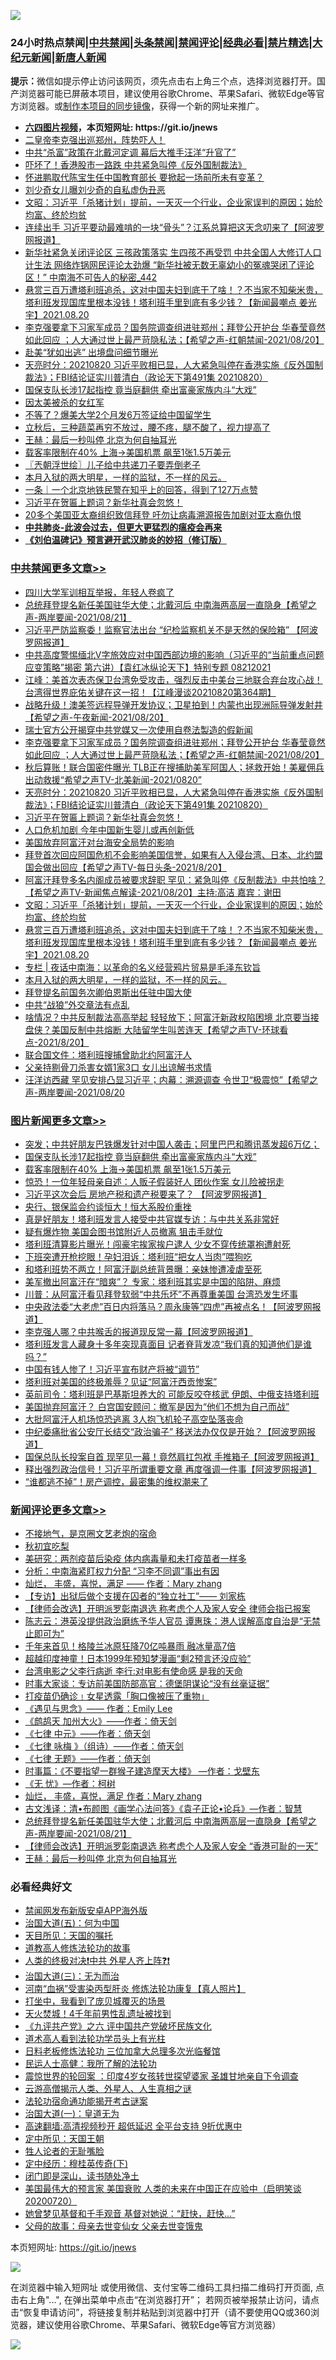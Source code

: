 ![](https://raw.githubusercontent.com/fqnews/bnews/master/64photo/fqnews-qr.jpg)

<div id="tt">
<h3>24小时热点禁闻|<a href="#%E4%B8%AD%E5%85%B1%E7%A6%81%E9%97%BB%E6%9B%B4%E5%A4%9A%E6%96%87%E7%AB%A0">中共禁闻</a>|<a href="#%E5%9B%BE%E7%89%87%E6%96%B0%E9%97%BB%E6%9B%B4%E5%A4%9A%E6%96%87%E7%AB%A0">头条禁闻</a>|<a href="#%E6%96%B0%E9%97%BB%E8%AF%84%E8%AE%BA%E6%9B%B4%E5%A4%9A%E6%96%87%E7%AB%A0">禁闻评论|<a href="#%E5%BF%85%E7%9C%8B%E7%BB%8F%E5%85%B8%E5%A5%BD%E6%96%87">经典必看|<a href="/video.md#%E7%A6%81%E7%89%87%E7%B2%BE%E9%80%89">禁片精选</a>|<a href="https://github.com/fqnews/djy/blob/master/gb/nf1351518.md#1">大纪元新闻</a>|<a href="https://github.com/fqnews/ntdtv/blob/master/gb/prog204.md#1">新唐人新闻</a></h3>
<div><b>提示：</b>微信如提示停止访问该网页，须先点击右上角三个点，选择浏览器打开。国产浏览器可能已屏蔽本项目，建议使用谷歌Chrome、苹果Safari、微软Edge等官方浏览器。或<a href="https://github.com/fqnews/bnews/blob/master/%E5%88%B6%E4%BD%9Cgit%E7%A6%81%E9%97%BB%E9%95%9C%E5%83%8F.md">制作本项目的同步镜像</a>，获得一个新的网址来推广。</div>
<ul>
<li><b><a href="http://d1.bdrive.tk/64.mp4" target="_blank">六四图片视频</a>，本页短网址: https://git.io/jnews</b></li>
<li><a href="/bannedvideo/20210821/1610214.md">二皇帝李克强出巡郑州，阵势吓人！</a></li>
<li><a href="/cnnews/20210821/1610201.md">中共“杀富”政策在北戴河定调 幕后大推手汪洋“升官了”</a></li>
<li><a href="/comments/20210821/1610218.md">吓坏了！香港股市一路跌 中共紧急叫停《反外国制裁法》</a></li>
<li><a href="/comments/20210821/1610253.md">怀进鹏取代陈宝生任中国教育部长 要掀起一场前所未有变革？</a></li>
<li><a href="/cnnews/20210821/1610249.md">刘少奇女儿曝刘少奇的自私虚伪丑恶</a></li>
<li><a href="/cbnews/20210821/1610277.md">文昭：习近平「杀猪计划」提前，一天灭一个行业，企业家误判的原因；始於均富、终於均贫</a></li>
<li><a href="/cnnews/20210821/1610506.md">连续出手 习近平要动最难啃的一块“骨头”？江系总算把这天念叨来了【阿波罗网报道】</a></li>
<li><a href="/comments/20210821/1610205.md">新华社紧急关闭评论区 三孩政策落实 生四孩不再受罚 中共全国人大修订人口计生法 网络炸锅网民评论太劲爆 “新华社被无数无辜幼小的冤魂哭闭了评论区！” 中南海不可告人的秘密_442</a></li>
<li><a href="/comments/20210821/1610276.md">悬赏三百万遭塔利班追杀，这对中国夫妇到底干了啥！？不当家不知柴米贵，塔利班发现国库里根本没钱！塔利班手里到底有多少钱？【新闻最嘲点 姜光宇】2021.08.20</a></li>
<li><a href="/comments/20210821/1610463.md">李克强要拿下习家军成员？国务院调查组进驻郑州；拜登公开护台 华春莹竟然如此回应 ；人大通过世上最严苛隐私法；【希望之声-红朝禁闻-2021/08/20】</a></li>
<li><a href="/cnnews/20210821/1610353.md">赴美“犹如出逃” 出境盘问细节曝光</a></li>
<li><a href="/cbnews/20210821/1610411.md">天亮时分：20210820 习近平败相已显，人大紧急叫停在香港实施《反外国制裁法》；FBI结论证实川普清白（政论天下第491集 20210820）</a></li>
<li><a href="/topimagenews/20210821/1610451.md">国保支队长涉17起指控 竟当庭翻供 牵出富豪家族内斗“大戏”</a></li>
<li><a href="/lifebaike/20210821/1610247.md">因太美被杀的女红军</a></li>
<li><a href="/cnnews/20210821/1610351.md">不等了？爆美大学2个月发6万签证给中国留学生</a></li>
<li><a href="/health/20210821/1610546.md">立秋后，三种蔬菜再穷不放过，腰不疼，腿不酸了，视力提高了</a></li>
<li><a href="/comments/20210821/1610616.md">王赫：最后一秒叫停 北京为何自抽耳光</a></li>
<li><a href="/topimagenews/20210821/1610240.md">载客率限制在40% 上海→美国机票 飙至1张1.5万美元</a></li>
<li><a href="/ssgc/20210821/1610466.md">〖兲朝浮世绘〗儿子给中共递刀子要弄倒老子</a></li>
<li><a href="/comments/20210821/1610257.md">本月入狱的两大明星，一样的监狱，不一样的风云。</a></li>
<li><a href="/baitai/20210821/1610538.md">一条｜一个北京地铁民警在知乎上的回答，得到了127万点赞</a></li>
<li><a href="/comments/20210821/1610347.md">习近平在贺匾上题词？新华社真会忽悠！</a></li>
<li><a href="/worldnews/usa/20210821/1610066.md">20多个美国亚太裔组织致信拜登 吁勿让病毒溯源报告加剧对亚太裔仇恨</a></li>
<li><b><a href="/comments/20200211/1275071.md" target="_blank">中共肺炎-此波会过去，但更大更猛烈的瘟疫会再来</a></b></li>
<li><b><a href="/comments/20200207/1272816.md" target="_blank">《刘伯温碑记》预言避开武汉肺炎的妙招（修订版）</a></b></li>
</ul>
</div>

<div class="catlist">
<h3><a href="/cbnews/" target="_blank">中共禁闻</a><span><a href="/cbnews/" target="_blank" rel="nofollow">更多文章>></a></span></h3>
<ul>
<li><a href="/cbnews/20210821/1610756.md" target="_blank">四川大学军训相互举报，年轻人卷疯了</a></li>
<li><a href="/comments/20210821/1610644.md" target="_blank">总统拜登提名新任美国驻华大使；北戴河后 中南海两高层一直隐身【希望之声-两岸要闻-2021/08/21】</a></li>
<li><a href="/cbnews/20210821/1610613.md" target="_blank">习近平严防监察委！监察官法出台 “纪检监察机关不是天然的保险箱” 【阿波罗网报道】</a></li>
<li><a href="/comments/20210821/1610511.md" target="_blank">中共高度警惕缅北V字旅效应对中国西部边境的影响（习近平的“当前重点问题应变策略”揭密   第六讲）【袁红冰纵论天下】特别专题 08212021</a></li>
<li><a href="/cbnews/20210821/1610478.md" target="_blank">江峰：美首次表态保卫台湾免受攻击，强烈反击中美台三地联合弃台攻心战！台湾得世界庇佑关键在这一招！【江峰漫谈20210820第364期】</a></li>
<li><a href="/comments/20210821/1610474.md" target="_blank">战略升级！澳美签远程导弹开发协议；卫星拍到！内蒙也出现洲际导弹发射井【希望之声-午夜新闻-2021/08/20】</a></li>
<li><a href="/cbnews/20210821/1609842.md" target="_blank">瑞士官方公开揭穿中共党媒又一次使用自卷法製造的假新闻</a></li>
<li><a href="/comments/20210821/1610463.md" target="_blank">李克强要拿下习家军成员？国务院调查组进驻郑州；拜登公开护台 华春莹竟然如此回应 ；人大通过世上最严苛隐私法；【希望之声-红朝禁闻-2021/08/20】</a></li>
<li><a href="/comments/20210821/1610424.md" target="_blank">秋后算账！联合国密件曝光  TLB正在搜捕助美军阿国人；拯救开始！美雇佣兵出动救援“希望之声TV-北美新闻-2021/0820”</a></li>
<li><a href="/cbnews/20210821/1610411.md" target="_blank">天亮时分：20210820 习近平败相已显，人大紧急叫停在香港实施《反外国制裁法》；FBI结论证实川普清白（政论天下第491集 20210820）</a></li>
<li><a href="/comments/20210821/1610347.md" target="_blank">习近平在贺匾上题词？新华社真会忽悠！</a></li>
<li><a href="/cbnews/20210821/1610334.md" target="_blank">人口危机加剧 今年中国新生婴儿或再创新低</a></li>
<li><a href="/comments/20210821/1610327.md" target="_blank">美国放弃阿富汗对台海安全局势的影响</a></li>
<li><a href="/comments/20210821/1610288.md" target="_blank">拜登首次回应阿国危机不会影响美国信誉，如果有人入侵台湾、日本、北约盟国会做出回应【希望之声TV-每日头条-2021/8/20】</a></li>
<li><a href="/comments/20210821/1610287.md" target="_blank">阿富汗拜登多名内阁成员被要求辞职 罕见：紧急叫停《反制裁法》中共怕啥？【希望之声TV-新闻焦点解读-2021/08/20】主持:高洁  嘉宾：谢田</a></li>
<li><a href="/cbnews/20210821/1610277.md" target="_blank">文昭：习近平「杀猪计划」提前，一天灭一个行业，企业家误判的原因；始於均富、终於均贫</a></li>
<li><a href="/comments/20210821/1610276.md" target="_blank">悬赏三百万遭塔利班追杀，这对中国夫妇到底干了啥！？不当家不知柴米贵，塔利班发现国库里根本没钱！塔利班手里到底有多少钱？【新闻最嘲点 姜光宇】2021.08.20</a></li>
<li><a href="/cbnews/20210821/1610258.md" target="_blank">专栏 | 夜话中南海：以革命的名义经营鸦片贸易是毛泽东钦旨</a></li>
<li><a href="/comments/20210821/1610257.md" target="_blank">本月入狱的两大明星，一样的监狱，不一样的风云。</a></li>
<li><a href="/cbnews/20210821/1610256.md" target="_blank">拜登提名前国务次卿伯恩斯出任驻中国大使</a></li>
<li><a href="/cbnews/20210821/1610246.md" target="_blank">中共“战狼”外交章法有点乱</a></li>
<li><a href="/comments/20210821/1610053.md" target="_blank">啥情况？中共反制裁法高高举起 轻轻放下；阿富汗新政权陷困境 北京要当接盘侠？美国反制中共熔断 大陆留学生叫苦连天【希望之声TV-环球看点-2021/8/20】</a></li>
<li><a href="/cbnews/20210820/1609964.md" target="_blank">联合国文件：塔利班搜捕曾助北约阿富汗人</a></li>
<li><a href="/cbnews/20210820/1609942.md" target="_blank">父亲持剔骨刀杀害女婿1家3口 女儿出谅解书求情</a></li>
<li><a href="/comments/20210820/1609914.md" target="_blank">汪洋访西藏 罕见安排凸显习近平；内幕：溯源调查 令世卫“极震惊”【希望之声-两岸要闻-2021/08/20</a></li>

</ul>
</div>
<div class="catlist">
<h3><a href="/topimagenews/" target="_blank">图片新闻</a><span><a href="/topimagenews/" target="_blank" rel="nofollow">更多文章>></a></span></h3>
<ul>
<li><a href="/topimagenews/20210821/1610671.md" target="_blank">突发；中共好朋友巴铁爆发针对中国人袭击；阿里巴巴和腾讯蒸发超6万亿；</a></li>
<li><a href="/topimagenews/20210821/1610451.md" target="_blank">国保支队长涉17起指控 竟当庭翻供 牵出富豪家族内斗“大戏”</a></li>
<li><a href="/topimagenews/20210821/1610240.md" target="_blank">载客率限制在40% 上海→美国机票 飙至1张1.5万美元</a></li>
<li><a href="/topimagenews/20210821/1610219.md" target="_blank">惊恐！一位年轻母亲自述：人贩子假装好人 团伙作案 女儿险被拐走</a></li>
<li><a href="/topimagenews/20210820/1609800.md" target="_blank">习近平这次会后 房地产税和遗产税要来了？ 【阿波罗网报道】</a></li>
<li><a href="/topimagenews/20210820/1609738.md" target="_blank">央行、银保监会约谈恒大！恒大系股价重挫</a></li>
<li><a href="/topimagenews/20210820/1609710.md" target="_blank">真是好朋友！塔利班发言人接受中共官媒专访：与中共关系非常好</a></li>
<li><a href="/topimagenews/20210820/1609413.md" target="_blank">疑有爆炸物 美国会图书馆附近人员撤离 狙击手就位</a></li>
<li><a href="/topimagenews/20210819/1609059.md" target="_blank">塔利班清算影片曝光！闯豪宅挨家挨户逮人 少女不穿传统罩袍遭射死</a></li>
<li><a href="/topimagenews/20210819/1608817.md" target="_blank">下班突遭开枪挖眼！孕妇泪诉：塔利班“把女人当肉”喂狗吃</a></li>
<li><a href="/topimagenews/20210819/1608816.md" target="_blank">和塔利班势不两立！阿富汗副总统背景曝：亲妹惨遭凌虐至死</a></li>
<li><a href="/topimagenews/20210819/1608767.md" target="_blank">美军撤出阿富汗在“暗爽”？ 专家：塔利班其实是中国的陷阱、麻烦</a></li>
<li><a href="/topimagenews/20210819/1608756.md" target="_blank">川普：从阿富汗看见拜登软弱“中共乐坏”不再尊重美国 台湾恐发生坏事</a></li>
<li><a href="/topimagenews/20210818/1608471.md" target="_blank">中央政法委“大老虎”百日内将落马？周永康等“四虎”再被点名！【阿波罗网报道】</a></li>
<li><a href="/topimagenews/20210818/1608433.md" target="_blank">李克强人哪？中共喉舌的报道现反常一幕【阿波罗网报道】</a></li>
<li><a href="/topimagenews/20210818/1608412.md" target="_blank">塔利班发言人藏身十多年突现真面目 记者脊背发凉“我们真的知道他们是谁吗？”</a></li>
<li><a href="/topimagenews/20210818/1608381.md" target="_blank">中国有钱人惨了！习近平宣布财产将被“调节”</a></li>
<li><a href="/topimagenews/20210818/1608221.md" target="_blank">塔利班对美国的终极羞辱？见证“阿富汗西贡惨案”</a></li>
<li><a href="/topimagenews/20210818/1608131.md" target="_blank">英前司令：塔利班是巴基斯坦养大的 可能反咬夺核武 伊朗、中俄支持塔利班</a></li>
<li><a href="/topimagenews/20210817/1607475.md" target="_blank">美国抛弃阿富汗？ 白宫国安顾问：撤军是因为“他们不想为自己而战”</a></li>
<li><a href="/topimagenews/20210816/1607386.md" target="_blank">大批阿富汗人机场惊恐逃离 3人抱飞机轮子高空坠落丧命</a></li>
<li><a href="/topimagenews/20210816/1607237.md" target="_blank">中纪委痛批省公安厅长结交“政治骗子” 移送法办仅仅是开始？【阿波罗网报道】</a></li>
<li><a href="/topimagenews/20210816/1607164.md" target="_blank">国保总队长投案自首 现罕见一幕！竟然肩扛包袱 手推箱子【阿波罗网报道】</a></li>
<li><a href="/topimagenews/20210815/1606732.md" target="_blank">释出强烈政治信号！习近平所谓重要文章 再度强调一件事【阿波罗网报道】</a></li>
<li><a href="/topimagenews/20210815/1606550.md" target="_blank">“谁都逃不掉”！房产调控，最密集的维权潮来了</a></li>

</ul>
</div>
<div class="catlist">
<h3><a href="/comments/" target="_blank">新闻评论</a><span><a href="/comments/" target="_blank" rel="nofollow">更多文章>></a></span></h3>
<ul>
<li><a href="/comments/20210821/1610757.md" target="_blank">不接地气，是京圈文艺老炮的宿命</a></li>
<li><a href="/comments/20210821/1610732.md" target="_blank">秋初宜吃梨</a></li>
<li><a href="/comments/20210821/1610731.md" target="_blank">美研究：两剂疫苗后染疫 体内病毒量和未打疫苗者一样多</a></li>
<li><a href="/comments/20210821/1610692.md" target="_blank">分析：中南海紧盯权力分配 “习李不同调”事出有因</a></li>
<li><a href="/comments/20210821/1610689.md" target="_blank">灿烂， 丰盛，喜悦，满足 —— 作者：Mary zhang</a></li>
<li><a href="/comments/20210821/1610688.md" target="_blank">【专访】出狱后做个支援在囚者的“独立社工”—— 刘家栋</a></li>
<li><a href="/comments/20210821/1610687.md" target="_blank">【律师会改选】开明派罗彰南退选 称考虑个人及家人安全 律师会指已报案</a></li>
<li><a href="/comments/20210821/1610686.md" target="_blank">陈志云：港英没提供政治磨练予华人官员 谭惠珠：港人误解高度自治是“无禁止即可为”</a></li>
<li><a href="/comments/20210821/1610685.md" target="_blank">千年来首见！格陵兰冰原狂降70亿吨暴雨 融冰量高7倍</a></li>
<li><a href="/comments/20210821/1610684.md" target="_blank">超越印度神童！日本1999年预知梦漫画“剩2预言还没应验”</a></li>
<li><a href="/comments/20210821/1610683.md" target="_blank">台湾电影之父李行病逝 李行:对电影有使命感 是我的天命</a></li>
<li><a href="/comments/20210821/1610676.md" target="_blank">时事大家谈：专访前美国防部高官：德堡阴谋论“没有丝毫证据”</a></li>
<li><a href="/comments/20210821/1610657.md" target="_blank">打疫苗仍确诊﹗女星透露「胸口像被压了重物」</a></li>
<li><a href="/comments/20210821/1610656.md" target="_blank">《遇见与思念》—— 作者：Emily Lee</a></li>
<li><a href="/comments/20210821/1610655.md" target="_blank">《鹧鸪天 加州大火》——作者：倚天剑</a></li>
<li><a href="/comments/20210821/1610654.md" target="_blank">《七律 中元》——作者：倚天剑</a></li>
<li><a href="/comments/20210821/1610653.md" target="_blank">《七律 咏梅 》（组诗）——作者：倚天剑</a></li>
<li><a href="/comments/20210821/1610652.md" target="_blank">《七律 无题》——作者：倚天剑</a></li>
<li><a href="/comments/20210821/1610651.md" target="_blank">时事篇：《不要指望一群猴子建造摩天大楼》 —作者：戈壁东</a></li>
<li><a href="/comments/20210821/1610650.md" target="_blank">《无 忧》—作者：柯树</a></li>
<li><a href="/comments/20210821/1610649.md" target="_blank">灿烂， 丰盛，喜悦，满足 作者：Mary zhang</a></li>
<li><a href="/comments/20210821/1610648.md" target="_blank">古文浅译：清•布颜图《画学心法问答》《袁子正论•论兵》—作者：智慧</a></li>
<li><a href="/comments/20210821/1610644.md" target="_blank">总统拜登提名新任美国驻华大使；北戴河后 中南海两高层一直隐身【希望之声-两岸要闻-2021/08/21】</a></li>
<li><a href="/comments/20210821/1610623.md" target="_blank">【律师会改选】开明派罗彰南退选 称考虑个人及家人安全 “香港可耻的一天”</a></li>
<li><a href="/comments/20210821/1610616.md" target="_blank">王赫：最后一秒叫停 北京为何自抽耳光</a></li>

</ul>
</div>

<div class="catlist">
<h3>必看经典好文</h3>
<ul>
<li><a href="/comments/20200627/783266.md" target="_blank">禁闻网发布新版安卓APP海外版</a></li>
<li><a href="/cbnews/20180311/913065.md" target="_blank">治国大道(五)：何为中国</a></li>
<li><a href="/tculture/20180919/1000196.md" target="_blank">天目所见：天国的嘱托</a></li>
<li><a href="/comments/20200805/1375080.md" target="_blank">道教高人修炼法轮功的故事</a></li>
<li><a href="/cbnews/20210119/1470579.md" target="_blank">人类的终极对决❗中共 外星人齐上阵❓❗</a></li>
<li><a href="/cbnews/20180309/912114.md" target="_blank">治国大道(三)：无为而治</a></li>
<li><a href="/comments/20210329/1514622.md" target="_blank">河南“血祸”受害染丙型肝炎 修炼法轮功康复【真人照片】</a></li>
<li><a href="/comments/20201015/1414242.md" target="_blank">打坐中，我看到了庞贝城覆灭的场景</a></li>
<li><a href="/ccpdope/20181219/1049286.md" target="_blank">天火焚城！4千年前男性乱遗址被找到</a></li>
<li><a href="/bookonline/20131116/201050.md" target="_blank">《九评共产党》之六 评中国共产党破坏民族文化</a></li>
<li><a href="/comments/20200227/1284657.md" target="_blank">道术高人看到法轮功学员头上有光柱</a></li>
<li><a href="/comments/20200531/1337359.md" target="_blank">日料老板修炼法轮功 三位加拿大总理多次光临餐馆</a></li>
<li><a href="/ccpdope/20200729/1369047.md" target="_blank">民运人士高健：我所了解的法轮功</a></li>
<li><a href="/comments/20210307/1499941.md" target="_blank">震惊世界的轮回案 ：印度4岁女孩转世探望婆家 圣雄甘地亲自下令调查</a></li>
<li><a href="/comments/20200919/82684.md" target="_blank">云游高僧揭示人类、外星人、人生真相之谜</a></li>
<li><a href="/tculture/20121025/73079.md" target="_blank">法轮功宿命通功能揭开考古谜案</a></li>
<li><a href="/cbnews/20180307/911097.md" target="_blank">治国大道(一)：皇道无为</a></li>
<li><a href="/comments/20210202/1479954.md" target="_blank">高速翻墙:高清视频秒开 超低延迟 全平台支持 9折优惠中</a></li>
<li><a href="/tculture/xiulian/20151111/470021.md" target="_blank">定中所见：天国王朝</a></li>
<li><a href="/comments/20200606/783250.md" target="_blank">牲人论者的无耻嘴脸</a></li>
<li><a href="/tculture/xiulian/20151108/468739.md" target="_blank">定中经历：穆桂英传奇(下)</a></li>
<li><a href="/tculture/20200803/1373949.md" target="_blank">闭门即是深山，读书随处净土</a></li>
<li><a href="/bannedvideo/20210227/1495046.md" target="_blank">美国最伟大的预言家 美国衰败 人类的未来在中国正在应验中（启明笑谈20200720）</a></li>
<li><a href="/cnnews/20210420/1529760.md" target="_blank">她曾梦见基督和千手观音 基督对她说：“赶快，赶快…”</a></li>
<li><a href="/cbnews/20210507/1541162.md" target="_blank">父母的故事：母亲去世变仙女 父亲去世变饿鬼</a></li>

</ul>
</div>

本页短网址: https://git.io/jnews

![](https://raw.githubusercontent.com/fqnews/bnews/master/64photo/fqnews-qr.jpg)

在浏览器中输入短网址 或使用微信、支付宝等二维码工具扫描二维码打开页面, 点击右上角"...", 在弹出菜单中点击“在浏览器打开”； 若网页被举报禁止访问，请点击“恢复申请访问”，将链接复制并粘贴到浏览器中打开（请不要使用QQ或360浏览器，建议使用谷歌Chrome、苹果Safari、微软Edge等官方浏览器）

![](https://raw.githubusercontent.com/fqnews/bnews/master/64photo/wx.jpg)